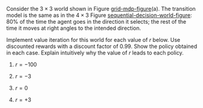 Consider the $3 \times 3$ world shown in
Figure <a href="#grid-mdp-figure">grid-mdp-figure</a>(a). The transition model is the
same as in the $4\times 3$
Figure <a href="#">sequential-decision-world-figure</a>: 80% of the
time the agent goes in the direction it selects; the rest of the time it
moves at right angles to the intended direction.<br>

Implement value iteration for this world for each value of $r$ below.
Use discounted rewards with a discount factor of 0.99. Show the policy
obtained in each case. Explain intuitively why the value of $r$ leads to
each policy.<br>

1.  $r = -100$<br>

2.  $r = -3$<br>

3.  $r = 0$<br>

4.  $r = +3$<br>
